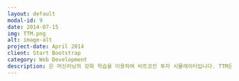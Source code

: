 ```yaml
---
layout: default
modal-id: 9
date: 2014-07-15
img: TTM.png
alt: image-alt
project-date: April 2014
client: Start Bootstrap
category: Web Development
description: 은 머신러닝의 강화 학습을 이용하여 비트코인 투자 시뮬레이터입니다. TTM은 머신러닝 팀과 웹개발 팀의 협업 프로젝트로 머신러닝 기술을 웹을 통하여 시각화 한 프로젝트입니다. 이처럼 프로젝트 팀에서 두 팀이 서로 협업하여 작품을 만들 수 있습니다.
---
```


<!-- [![image-alt](submarine.png)](https://crypto-bot-frontend.vercel.app/) -->